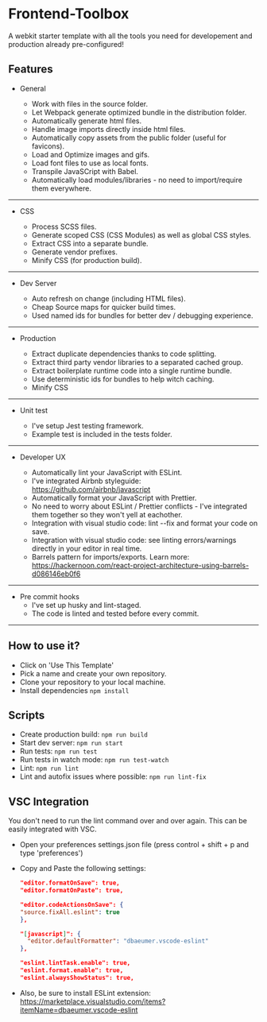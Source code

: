 # Frontend-Toolbox

A webkit starter template with all the tools you need for developement and production already pre-configured!

## Features

- General

  - Work with files in the source folder.
  - Let Webpack generate optimized bundle in the distribution folder.
  - Automatically generate html files.
  - Handle image imports directly inside html files.
  - Automatically copy assets from the public folder (useful for favicons).
  - Load and Optimize images and gifs.
  - Load font files to use as local fonts.
  - Transpile JavaSCript with Babel.
  - Automatically load modules/libraries - no need to import/require them everywhere.

---

- CSS

  - Process SCSS files.
  - Generate scoped CSS (CSS Modules) as well as global CSS styles.
  - Extract CSS into a separate bundle.
  - Generate vendor prefixes.
  - Minify CSS (for production build).

---

- Dev Server

  - Auto refresh on change (including HTML files).
  - Cheap Source maps for quicker build times.
  - Used named ids for bundles for better dev / debugging experience.

---

- Production

  - Extract duplicate dependencies thanks to code splitting.
  - Extract third party vendor libraries to a separated cached group.
  - Extract boilerplate runtime code into a single runtime bundle.
  - Use deterministic ids for bundles to help witch caching.
  - Minify CSS

---

- Unit test

  - I've setup Jest testing framework.
  - Example test is included in the tests folder.

---

- Developer UX

  - Automatically lint your JavaScript with ESLint.
  - I've integrated Airbnb styleguide: https://github.com/airbnb/javascript
  - Automatically format your JavaScript with Prettier.
  - No need to worry about ESLint / Prettier conflicts - I've integrated them together so they won't yell at eachother.
  - Integration with visual studio code: lint --fix and format your code on save.
  - Integration with visual studio code: see linting errors/warnings directly in your editor in real time.
  - Barrels pattern for imports/exports. Learn more: https://hackernoon.com/react-project-architecture-using-barrels-d086146eb0f6

---

- Pre commit hooks
  - I've set up husky and lint-staged.
  - The code is linted and tested before every commit.

---

## How to use it?

- Click on 'Use This Template'
- Pick a name and create your own repository.
- Clone your repository to your local machine.
- Install dependencies `npm install`

## Scripts

- Create production build: `npm run build`
- Start dev server: `npm run start`
- Run tests: `npm run test`
- Run tests in watch mode: `npm run test-watch`
- Lint: `npm run lint`
- Lint and autofix issues where possible: `npm run lint-fix`

## VSC Integration

You don't need to run the lint command over and over again. This can be easily integrated with VSC.

- Open your preferences settings.json file (press control + shift + p and type 'preferences')

- Copy and Paste the following settings:

  ```json
  "editor.formatOnSave": true,
  "editor.formatOnPaste": true,

  "editor.codeActionsOnSave": {
  "source.fixAll.eslint": true
  },

  "[javascript]": {
  	"editor.defaultFormatter": "dbaeumer.vscode-eslint"
  },

  "eslint.lintTask.enable": true,
  "eslint.format.enable": true,
  "eslint.alwaysShowStatus": true,
  ```

- Also, be sure to install ESLint extension: https://marketplace.visualstudio.com/items?itemName=dbaeumer.vscode-eslint
